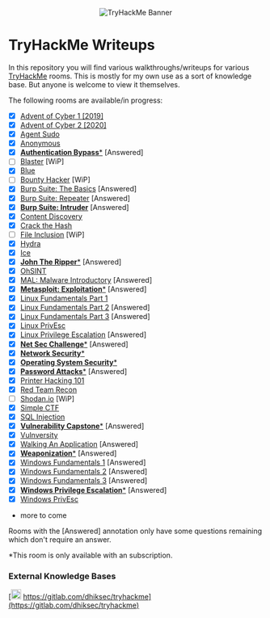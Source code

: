 
<p align="center">
   <img src="https://jarrodrizor.com/wp-content/uploads/2022/03/thm_banner.jpeg" alt="TryHackMe Banner">
</p>

# TryHackMe Writeups

In this repository you will find various walkthroughs/writeups for various [TryHackMe](https://tryhackme.com/) rooms. This is mostly for my own use as a sort of knowledge base. But anyone is welcome to view it themselves.

The following rooms are available/in progress:

- [x] [Advent of Cyber 1 [2019]](25daysofchristmas/25daysofchristmas.md)
- [x] [Advent of Cyber 2 [2020]](adventofcyber2/adventofcyber2.md)
- [x] [Agent Sudo](agentsudoctf/agentsudoctf.md)
- [x] [Anonymous](anonymous/anonymous.md)
- [x] [**Authentication Bypass***](authenticationbypass/authenticationbypass.md) [Answered]
- [ ] [Blaster](blaster/blaster.md) [WiP]
- [x] [Blue](blue/blue.md)
- [ ] [Bounty Hacker](cowboyhacker/cowboyhacker.md) [WiP]
- [x] [Burp Suite: The Basics](burpsuitebasics/burpsuitebasics.md) [Answered]
- [x] [Burp Suite: Repeater](burpsuiterepeater/burpsuiterepeater.md) [Answered]
- [x] [**Burp Suite: Intruder**](burpsuiteintruder/burpsuiteintruder.md) [Answered]
- [x] [Content Discovery](contentdiscovery/contentdiscovery.md)
- [x] [Crack the Hash](crackthehash/crackthehash.md)
- [ ] [File Inclusion](fileinc/fileinc.md) [WiP]
- [x] [Hydra](hydra/hydra.md)
- [x] [Ice](ice/ice.md)
- [x] [**John The Ripper***](johntheripper0/johntheripper0.md) [Answered]
- [x] [OhSINT](ohsint/ohsint.md)
- [x] [MAL: Malware Introductory](malmalintroductory/malmalintroductory.md) [Answered]
- [x] [**Metasploit: Exploitation***](metasploitexploitation) [Answered]
- [x] [Linux Fundamentals Part 1](linuxfundamentalspart1/linuxfundamentalspart1.md)
- [x] [Linux Fundamentals Part 2](linuxfundamentalspart2/linuxfundamentalspart2.md) [Answered]
- [x] [Linux Fundamentals Part 3](linuxfundamentalspart3/linuxfundamentalspart3.md) [Answered]
- [x] [Linux PrivEsc](linuxprivesc/linuxprivesc.md)
- [x] [Linux Privilege Escalation](linprivesc/linprivesc.md) [Answered]
- [x] [**Net Sec Challenge***](netsecchallenge/netsecchallenge.md) [Answered]
- [x] [**Network Security***](intronetworksecurity/intronetworksecurity.md)
- [x] [**Operating System Security***](operatingsystemsecurity/operatingsystemsecurity.md)
- [x] [**Password Attacks***](passwordattacks/passwordattacks.md) [Answered]
- [x] [Printer Hacking 101](printerhacking101/printerhacking101.md)
- [x] [Red Team Recon](redteamrecon/redteamrecon.md)
- [ ] [Shodan.io](shodan/shodan.md) [WiP]
- [x] [Simple CTF](easyctf/easyctf.md)
- [x] [SQL Injection](sql_injection/sql_injection.md)
- [x] [**Vulnerability Capstone***](vulnerabilitycapstone/vulnerabilitycapstone.md) [Answered]
- [x] [Vulnversity](vulnversity/vulnversity.md)
- [x] [Walking An Application](walkinganapplication/walkinganapplication.md) [Answered]
- [x] [**Weaponization***](weaponization/weaponization.md) [Answered]
- [x] [Windows Fundamentals 1](windowsfundamentals1/windowsfundamentals.md) [Answered]
- [x] [Windows Fundamentals 2](windowsfundamentals2/windowsfundamentals2.md) [Answered]
- [x] [Windows Fundamentals 3](windowsfundamentals3/windowsfundamentals3.md) [Answered]
- [x] [**Windows Privilege Escalation***](windowsprivesc20/windowsprivesc20.md) [Answered]
- [x] [Windows PrivEsc](windows10privesc/windows10privesc.md)
- more to come

Rooms with the [Answered] annotation only have some questions remaining which don't require an answer.

*This room is only available with an subscription.

### External Knowledge Bases

[<img src="https://about.gitlab.com/images/press/press-kit-icon.svg" width="20" height="20"/> https://gitlab.com/dhiksec/tryhackme](https://gitlab.com/dhiksec/tryhackme)

